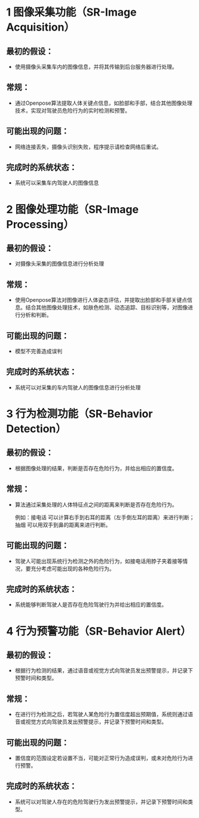 # 1 图像采集功能（SR-Image Acquisition）
## 最初的假设：
- 使用摄像头采集车内的图像信息，并将其传输到后台服务器进行处理。
## 常规：
- 通过Openpose算法提取人体关键点信息，如脸部和手部，结合其他图像处理技术，实现对驾驶员危险行为的实时检测和预警。
## 可能出现的问题：
- 网络连接丢失，摄像头识别失败，程序提示请检查网络后重试。 
## 完成时的系统状态：
- 系统可以采集车内驾驶人的图像信息
# 2 图像处理功能（SR-Image Processing）
## 最初的假设：
- 对摄像头采集的图像信息进行分析处理
## 常规：
- 使用Openpose算法对图像进行人体姿态评估，并提取出脸部和手部关键点信息。结合其他图像处理技术，如肤色检测、动态追踪、目标识别等，对图像进行分析和判断。
## 可能出现的问题：
- 模型不完善造成误判
## 完成时的系统状态：
- 系统可以对采集的车内驾驶人的图像信息进行分析处理
# 3 行为检测功能（SR-Behavior Detection）
## 最初的假设：
- 根据图像处理的结果，判断是否存在危险行为，并给出相应的置信度。
## 常规：
- 算法通过采集处理的人体特征点之间的距离来判断是否存在危险行为。
  
    例如：接电话 可以计算右手到右耳的距离（左手倒左耳的距离）来进行判断；
抽烟 可以用双手到鼻的距离来进行判断。
## 可能出现的问题：
- 驾驶人可能出现系统行为检测之外的危险行为，如接电话用脖子夹着接等情况，要充分考虑可能出现的各种危险行为。
## 完成时的系统状态：
- 系统能够判断驾驶人是否存在危险驾驶行为并给出相应的置信度。
# 4 行为预警功能（SR-Behavior Alert）
## 最初的假设：
- 根据行为检测的结果，通过语音或视觉方式向驾驶员发出预警提示，并记录下预警时间和类型。
## 常规：
- 在进行行为检测之后，若驾驶人某危险行为置信度超出预期值，系统则通过语音或视觉方式向驾驶员发出预警提示，并记录下预警时间和类型。
## 可能出现的问题：
- 置信度的范围设定若设置不当，可能对正常行为造成误判，或未对危险行为进行预警。
## 完成时的系统状态：
- 系统可以对驾驶人存在的危险驾驶行为发出预警提示，并记录下预警时间和类型。